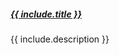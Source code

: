<div class="row mt-md-3">
  <div class="col-12">
    <div
      class="card mb-2 mb-md-3"
    >
      <div class="row no-gutters">
       <!--  <div class="col-2 col-md-4" style="background: url({{ include.src }}); background-size: cover;"> -->
       <!--  <div
          class="col-2 col-md-4 d-flex align-items-center justify-content-center"
          style="font-size: 1.5rem;"
        >
          <i class="{{include.icon}}"></i>
        </div> -->
        <div class="col-12">
          <div class="card-body">
            <h5 class="card-title d-flex align-items-center">
              <i class="{{include.icon}} mr-3"></i>
              <a
                class="text-primary"
                href="{{include.url}}"
              >
                {{ include.title }}
              </a>
            </h5>
            <p class="card-text">{{ include.description }}</p>
            <!-- <p class="card-text">
              <small class="text-muted">Last updated 3 mins ago</small>
            </p> -->
          </div>
        </div>
      </div>
    </div>
  </div>
</div>
